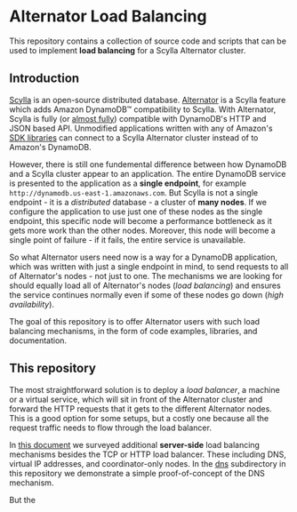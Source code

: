 # Alternator Load Balancing

This repository contains a collection of source code and scripts that can
be used to implement **load balancing** for a Scylla Alternator cluster.

## Introduction

[Scylla](https://github.com/scylladb/scylla) is an open-source distributed
database.  [Alternator](https://docs.scylladb.com/using-scylla/alternator/)
is a Scylla feature which adds Amazon DynamoDB&trade; compatibility to
Scylla. With Alternator, Scylla is fully (or [almost fully](https://github.com/scylladb/scylla/blob/master/docs/alternator/alternator.md#current-compatibility-with-dynamodb))
compatible with DynamoDB's HTTP and JSON based API. Unmodified applications
written with any of Amazon's [SDK libraries](https://aws.amazon.com/tools/)
can connect to a Scylla Alternator cluster instead of to Amazon's DynamoDB.

However, there is still one fundemental difference between how DynamoDB
and a Scylla cluster appear to an application. The entire DynamoDB service
is presented to the application as a **single endpoint**, for example
`http://dynamodb.us-east-1.amazonaws.com`. But Scylla is not a single
endpoint - it is a _distributed_ database - a cluster of **many nodes**.
If we configure the application to use just one of these nodes as the
single endpoint, this specific node will become a performance bottleneck
as it gets more work than the other nodes. Moreover, this node will become
a single point of failure - if it fails, the entire service is unavailable.

So what Alternator users need now is a way for a DynamoDB application, which
was written with just a single endpoint in mind, to send requests to all of
Alternator's nodes - not just to one. The mechanisms we are looking for should
equally load all of Alternator's nodes (_load balancing_) and ensures the
service continues normally even if some of these nodes go down (_high
availability_).

The goal of this repository is to offer Alternator users with such
load balancing mechanisms, in the form of code examples, libraries,
and documentation.

## This repository

The most straightforward solution is to deploy a _load balancer_, a machine
or a virtual service, which will sit in front of the Alternator cluster
and forward the HTTP requests that it gets to the different Alternator nodes.
This is a good option for some setups, but a costly one because all the
request traffic needs to flow through the load balancer.

In [this document](https://docs.google.com/document/d/1twgrs6IM1B10BswMBUNqm7bwu5HCm47LOYE-Hdhuu_8/) we surveyed additional **server-side** load balancing
mechanisms besides the TCP or HTTP load balancer. These including DNS,
virtual IP addresses, and coordinator-only nodes. In the [dns](dns)
subdirectory in this repository we demonstrate a simple proof-of-concept
of the DNS mechanism.

But the 
